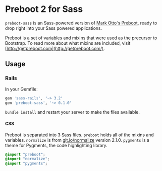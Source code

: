 # Preboot 2 for Sass

`preboot-sass` is an Sass-powered version of [Mark Otto's Preboot](http://github.com/mdo/preboot), ready to drop right into your Sass powered applications.

Preboot is a set of variables and mixins that were used as the precursor to Bootstrap. To read more about what mixins are included, visit [http://getpreboot.com](http://getpreboot.com/).

## Usage

### Rails

In your Gemfile:

```ruby
gem 'sass-rails', '~> 3.2'
gem 'preboot-sass', '~> 0.1.0'
```

`bundle install` and restart your server to make the files available.

#### CSS

Preboot is separated into 3 Sass files. 
`preboot` holds all of the mixins and variables. 
`normalize` is from [git.io/normalize](http://git.io/normalize) version 2.1.0. 
`pygments` is a theme for Pygments, the code highlighting library.

```css
@import "preboot";
@import "normalize";
@import "pygments";
```
